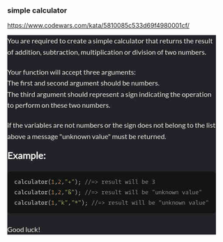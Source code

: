 ### simple calculator 

https://www.codewars.com/kata/5810085c533d69f4980001cf/

![description](./description.jpg "Description")